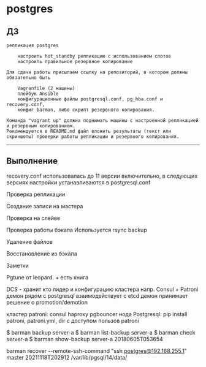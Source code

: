 # postgres


## ДЗ

    репликация postgres

        настроить hot_standby репликацию с использованием слотов
        настроить правильное резервное копирование

    Для сдачи работы присылаем ссылку на репозиторий, в котором должны обязательно быть 

        Vagranfile (2 машины)
        плейбук Ansible
        конфигурационные файлы postgresql.conf, pg_hba.conf и recovery.conf,
        конфиг barman, либо скрипт резервного копирования.

    Команда "vagrant up" должна поднимать машины с настроенной репликацией и резервным копированием. 
    Рекомендуется в README.md файл вложить результаты (текст или скриншоты) проверки работы репликации и резервного копирования.
        

---

## Выполнение 

recovery.conf использовалась до 11 версии включительно, в следующих версиях настройки устанавливаются в postgresql.conf     


Проверка репликации


Создание записи на мастера 

Проверка на слейве



Проверка работы бэкапа 
Используется rsync backup

Удаление файлов


Восстановление из бэкапа






Заметки 

Pgtune от leopard. + есть книга 


DCS - хранит кто лидер и конфигурацию кластера 
напр. Consul + Patroni
демон рядом с postgresql
взаимодействует с etcd
демон принимает решение о promotion/demotion

кластер patroni: 
consul
haproxy
pgbouncer
нода Postgresql: pip install patroni, patroni.yml, dir с доступом пользов patroni 



$ barman backup server-a
$ barman list-backup server-a
$ barman check server-a
$ barman show-backup server-a 20180605T053654


barman recover --remote-ssh-command "ssh postgres@192.168.255.1"  master 20211118T202912 /var/lib/pgsql/14/data/
